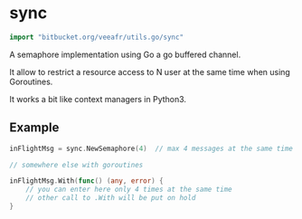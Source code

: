 # sync

```go
import "bitbucket.org/veeafr/utils.go/sync"
```

A semaphore implementation using Go a go buffered channel.

It allow to restrict a resource access to N user at the same time when using Goroutines.

It works a bit like context managers in Python3.

## Example

```go
inFlightMsg = sync.NewSemaphore(4)  // max 4 messages at the same time

// somewhere else with goroutines

inFlightMsg.With(func() (any, error) {
	// you can enter here only 4 times at the same time
    // other call to .With will be put on hold
}

```